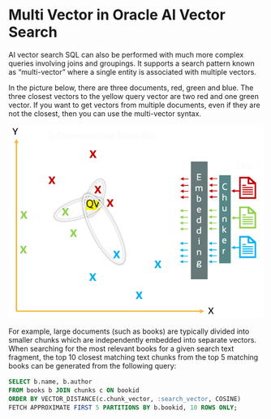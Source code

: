 # Multi Vector in Oracle AI Vector Search

AI vector search SQL can also be performed with much more complex queries involving joins and groupings. It supports a search pattern known as “multi-vector” where a single entity is associated with multiple vectors. 

In the picture below, there are three documents, red, green and blue.  The three closest vectors to the yellow query vector are two red and one green vector.  If you want to get vectors from multiple documents, even if they are not the closest, then you can use the multi-vector syntax.  

<img src="images/Multi_vector.png" width="512" alt="Multi Vector"/>

For example, large documents (such as books) are typically divided into smaller chunks which are independently embedded into separate vectors. When searching for the most relevant books for a given search text fragment, the top 10 closest matching text chunks from the top 5 matching books can be generated from the following query: 

```SQL
SELECT b.name, b.author
FROM books b JOIN chunks c ON bookid
ORDER BY VECTOR_DISTANCE(c.chunk_vector, :search_vector, COSINE)
FETCH APPROXIMATE FIRST 5 PARTITIONS BY b.bookid, 10 ROWS ONLY;
```



